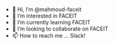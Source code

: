 - 👋 Hi, I’m @mahmoud-faceit
- 👀 I’m interested in FACEIT
- 🌱 I’m currently learning FACEIT
- 💞️ I’m looking to collaborate on FACEIT
- 📫 How to reach me ... Slack!

<!---
mahmoud-faceit/mahmoud-faceit is a ✨ special ✨ repository because its `README.md` (this file) appears on your GitHub profile.
You can click the Preview link to take a look at your changes.
--->
